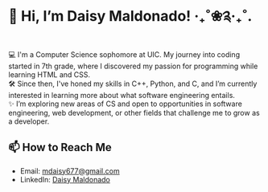# 👋 Hi, I’m Daisy Maldonado! ‧₊˚❀༉‧₊˚.

💻 I'm a Computer Science sophomore at UIC. My journey into coding started in 7th grade, where I discovered my passion for programming while learning HTML and CSS.  
🛠️ Since then, I've honed my skills in C++, Python, and C, and I’m currently interested in learning more about what software engineering entails.  
✨ I’m exploring new areas of CS and open to opportunities in software engineering, web development, or other fields that challenge me to grow as a developer.  

## 📫 How to Reach Me
- Email: [mdaisy677@gmail.com](mailto:mdaisy677@gmail.com)  
- LinkedIn: [Daisy Maldonado](https://linkedin.com/in/daisy-maldonado)
